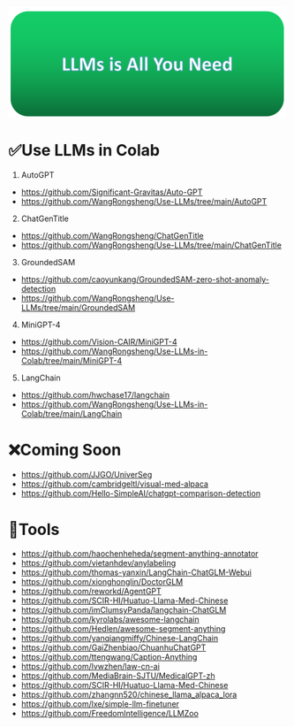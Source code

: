 ![](./images/logo.png)

# ✅Use LLMs in Colab
1. AutoGPT
- https://github.com/Significant-Gravitas/Auto-GPT
- https://github.com/WangRongsheng/Use-LLMs/tree/main/AutoGPT
2. ChatGenTitle
- https://github.com/WangRongsheng/ChatGenTitle
- https://github.com/WangRongsheng/Use-LLMs/tree/main/ChatGenTitle
3. GroundedSAM
- https://github.com/caoyunkang/GroundedSAM-zero-shot-anomaly-detection
- https://github.com/WangRongsheng/Use-LLMs/tree/main/GroundedSAM
4. MiniGPT-4
- https://github.com/Vision-CAIR/MiniGPT-4
- https://github.com/WangRongsheng/Use-LLMs-in-Colab/tree/main/MiniGPT-4
5. LangChain
- https://github.com/hwchase17/langchain
- https://github.com/WangRongsheng/Use-LLMs-in-Colab/tree/main/LangChain

# ❌Coming Soon
- https://github.com/JJGO/UniverSeg
- https://github.com/cambridgeltl/visual-med-alpaca
- https://github.com/Hello-SimpleAI/chatgpt-comparison-detection

# 🤖Tools
- https://github.com/haochenheheda/segment-anything-annotator
- https://github.com/vietanhdev/anylabeling
- https://github.com/thomas-yanxin/LangChain-ChatGLM-Webui
- https://github.com/xionghonglin/DoctorGLM
- https://github.com/reworkd/AgentGPT
- https://github.com/SCIR-HI/Huatuo-Llama-Med-Chinese
- https://github.com/imClumsyPanda/langchain-ChatGLM
- https://github.com/kyrolabs/awesome-langchain
- https://github.com/Hedlen/awesome-segment-anything
- https://github.com/yanqiangmiffy/Chinese-LangChain
- https://github.com/GaiZhenbiao/ChuanhuChatGPT
- https://github.com/ttengwang/Caption-Anything
- https://github.com/lvwzhen/law-cn-ai
- https://github.com/MediaBrain-SJTU/MedicalGPT-zh
- https://github.com/SCIR-HI/Huatuo-Llama-Med-Chinese
- https://github.com/zhangnn520/chinese_llama_alpaca_lora
- https://github.com/lxe/simple-llm-finetuner
- https://github.com/FreedomIntelligence/LLMZoo

